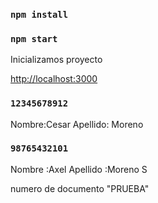 
### `npm install`
### `npm start`

Inicializamos proyecto 

 [http://localhost:3000](http://localhost:3000) 

### `12345678912`
Nombre:Cesar Apellido: Moreno
### `98765432101`
Nombre :Axel Apellido :Moreno S


numero de documento "PRUEBA"
